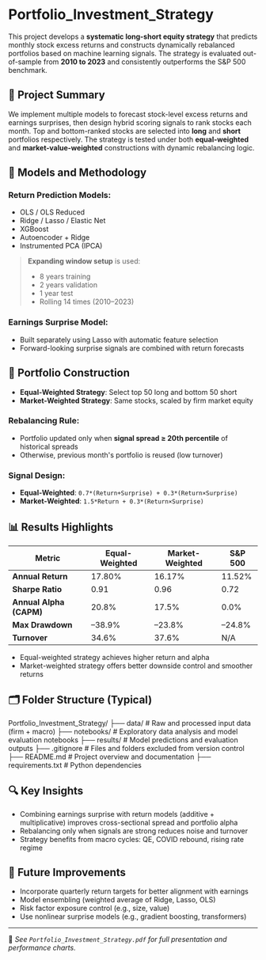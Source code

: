 # Portfolio_Investment_Strategy

This project develops a **systematic long-short equity strategy** that predicts monthly stock excess returns and constructs dynamically rebalanced portfolios based on machine learning signals. The strategy is evaluated out-of-sample from **2010 to 2023** and consistently outperforms the S&P 500 benchmark.

## 🚀 Project Summary

We implement multiple models to forecast stock-level excess returns and earnings surprises, then design hybrid scoring signals to rank stocks each month. Top and bottom-ranked stocks are selected into **long** and **short** portfolios respectively. The strategy is tested under both **equal-weighted** and **market-value-weighted** constructions with dynamic rebalancing logic.

## 🧠 Models and Methodology

### Return Prediction Models:
- OLS / OLS Reduced
- Ridge / Lasso / Elastic Net
- XGBoost
- Autoencoder + Ridge
- Instrumented PCA (IPCA)

> **Expanding window setup** is used:  
> - 8 years training  
> - 2 years validation  
> - 1 year test  
> - Rolling 14 times (2010–2023)

### Earnings Surprise Model:
- Built separately using Lasso with automatic feature selection
- Forward-looking surprise signals are combined with return forecasts

## 💼 Portfolio Construction

- **Equal-Weighted Strategy**: Select top 50 long and bottom 50 short
- **Market-Weighted Strategy**: Same stocks, scaled by firm market equity

### Rebalancing Rule:
- Portfolio updated only when **signal spread ≥ 20th percentile** of historical spreads
- Otherwise, previous month's portfolio is reused (low turnover)

### Signal Design:
- **Equal-Weighted**: `0.7*(Return+Surprise) + 0.3*(Return×Surprise)`
- **Market-Weighted**: `1.5*Return + 0.3*(Return×Surprise)`

## 📊 Results Highlights

| Metric                  | Equal-Weighted | Market-Weighted | S&P 500 |
|------------------------|----------------|------------------|---------|
| **Annual Return**      | 17.80%         | 16.17%           | 11.52%  |
| **Sharpe Ratio**       | 0.91           | 0.96             | 0.72    |
| **Annual Alpha (CAPM)**| 20.8%          | 17.5%            | 0.0%    |
| **Max Drawdown**       | –38.9%         | –23.8%           | –24.8%  |
| **Turnover**           | 34.6%          | 37.6%            | N/A     |

- Equal-weighted strategy achieves higher return and alpha  
- Market-weighted strategy offers better downside control and smoother returns

## 🗂️ Folder Structure (Typical)

Portfolio_Investment_Strategy/
├── data/ # Raw and processed input data (firm + macro)
├── notebooks/ # Exploratory data analysis and model evaluation notebooks
├── results/ # Model predictions and evaluation outputs
├── .gitignore # Files and folders excluded from version control
├── README.md # Project overview and documentation
├── requirements.txt # Python dependencies

## 🔍 Key Insights

- Combining earnings surprise with return models (additive + multiplicative) improves cross-sectional spread and portfolio alpha
- Rebalancing only when signals are strong reduces noise and turnover
- Strategy benefits from macro cycles: QE, COVID rebound, rising rate regime

## 📌 Future Improvements

- Incorporate quarterly return targets for better alignment with earnings
- Model ensembling (weighted average of Ridge, Lasso, OLS)
- Risk factor exposure control (e.g., size, value)
- Use nonlinear surprise models (e.g., gradient boosting, transformers)

---

📎 *See `Portfolio_Investment_Strategy.pdf` for full presentation and performance charts.*
